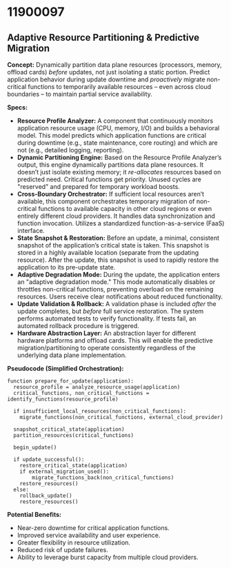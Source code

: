 # 11900097

## Adaptive Resource Partitioning & Predictive Migration

**Concept:** Dynamically partition data plane resources (processors, memory, offload cards) *before* updates, not just isolating a static portion.  Predict application behavior during update downtime and *proactively* migrate non-critical functions to temporarily available resources – even across cloud boundaries – to maintain partial service availability.

**Specs:**

*   **Resource Profile Analyzer:** A component that continuously monitors application resource usage (CPU, memory, I/O) and builds a behavioral model. This model predicts which application functions are critical during downtime (e.g., state maintenance, core routing) and which are not (e.g., detailed logging, reporting).
*   **Dynamic Partitioning Engine:** Based on the Resource Profile Analyzer’s output, this engine dynamically partitions data plane resources.  It doesn’t just isolate existing memory; it *re-allocates* resources based on predicted need. Critical functions get priority.  Unused cycles are "reserved" and prepared for temporary workload boosts.
*   **Cross-Boundary Orchestrator:** If sufficient local resources aren’t available, this component orchestrates temporary migration of non-critical functions to available capacity in other cloud regions or even entirely different cloud providers.  It handles data synchronization and function invocation.  Utilizes a standardized function-as-a-service (FaaS) interface.
*   **State Snapshot & Restoration:** Before an update, a minimal, consistent snapshot of the application’s critical state is taken.  This snapshot is stored in a highly available location (separate from the updating resource). After the update, this snapshot is used to rapidly restore the application to its pre-update state.
*   **Adaptive Degradation Mode:**  During the update, the application enters an "adaptive degradation mode."  This mode automatically disables or throttles non-critical functions, preventing overload on the remaining resources.  Users receive clear notifications about reduced functionality.
*   **Update Validation & Rollback:** A validation phase is included *after* the update completes, but *before* full service restoration. The system performs automated tests to verify functionality. If tests fail, an automated rollback procedure is triggered.
*   **Hardware Abstraction Layer:** An abstraction layer for different hardware platforms and offload cards. This will enable the predictive migration/partitioning to operate consistently regardless of the underlying data plane implementation.

**Pseudocode (Simplified Orchestration):**

```
function prepare_for_update(application):
  resource_profile = analyze_resource_usage(application)
  critical_functions, non_critical_functions = identify_functions(resource_profile)

  if insufficient_local_resources(non_critical_functions):
    migrate_functions(non_critical_functions, external_cloud_provider)

  snapshot_critical_state(application)
  partition_resources(critical_functions)

  begin_update()

  if update_successful():
    restore_critical_state(application)
    if external_migration_used():
        migrate_functions_back(non_critical_functions)
    restore_resources()
  else:
    rollback_update()
    restore_resources()
```

**Potential Benefits:**

*   Near-zero downtime for critical application functions.
*   Improved service availability and user experience.
*   Greater flexibility in resource utilization.
*   Reduced risk of update failures.
*   Ability to leverage burst capacity from multiple cloud providers.